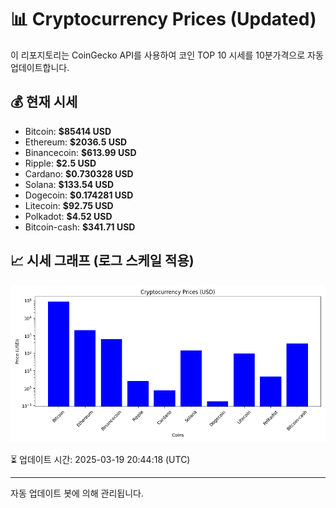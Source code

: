 
# 📊 Cryptocurrency Prices (Updated)

이 리포지토리는 CoinGecko API를 사용하여 코인 TOP 10 시세를 10분가격으로 자동 업데이트합니다.

## 💰 현재 시세
- Bitcoin: **$85414 USD**
- Ethereum: **$2036.5 USD**
- Binancecoin: **$613.99 USD**
- Ripple: **$2.5 USD**
- Cardano: **$0.730328 USD**
- Solana: **$133.54 USD**
- Dogecoin: **$0.174281 USD**
- Litecoin: **$92.75 USD**
- Polkadot: **$4.52 USD**
- Bitcoin-cash: **$341.71 USD**

## 📈 시세 그래프 (로그 스케일 적용)
![Crypto Prices](crypto_prices.png)

⏳ 업데이트 시간: 2025-03-19 20:44:18 (UTC)

---
자동 업데이트 봇에 의해 관리됩니다.

